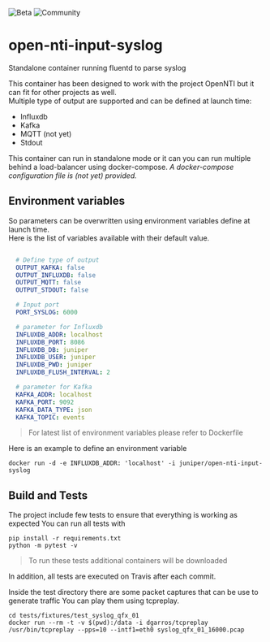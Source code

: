 ![Beta](https://img.shields.io/badge/status-beta-yellowgreen.svg?style=flat "Beta")
![Community](https://img.shields.io/badge/support-community-blue.svg?style=flat "Community")

# open-nti-input-syslog
Standalone container running fluentd to parse syslog

This container has been designed to work with the project OpenNTI but it can fit for other projects as well.  
Multiple type of output are supported and can be defined at launch time:
- Influxdb
- Kafka
- MQTT (not yet)
- Stdout

This container can run in standalone mode or it can you can run multiple behind a load-balancer using docker-compose.
_A docker-compose configuration file is (not yet) provided._

## Environment variables

So parameters can be overwritten using environment variables define at launch time.   
Here is the list of variables available with their default value.

```yaml

  # Define type of output
  OUTPUT_KAFKA: false
  OUTPUT_INFLUXDB: false
  OUTPUT_MQTT: false
  OUTPUT_STDOUT: false

  # Input port
  PORT_SYSLOG: 6000

  # parameter for Influxdb
  INFLUXDB_ADDR: localhost
  INFLUXDB_PORT: 8086
  INFLUXDB_DB: juniper
  INFLUXDB_USER: juniper
  INFLUXDB_PWD: juniper
  INFLUXDB_FLUSH_INTERVAL: 2

  # parameter for Kafka
  KAFKA_ADDR: localhost
  KAFKA_PORT: 9092
  KAFKA_DATA_TYPE: json
  KAFKA_TOPIC: events
```
> For latest list of environment variables please refer to Dockerfile

Here is an example to define an environment variable
```
docker run -d -e INFLUXDB_ADDR: 'localhost' -i juniper/open-nti-input-syslog
```

## Build and Tests

The project include few tests to ensure that everything is working as expected
You can run all tests with
```
pip install -r requirements.txt
python -m pytest -v
```
>To run these tests additional containers will be downloaded

In addition, all tests are executed on Travis after each commit.

Inside the test directory there are some packet captures that can be use to generate traffic
You can play them using tcpreplay.
```
cd tests/fixtures/test_syslog_qfx_01
docker run --rm -t -v $(pwd):/data -i dgarros/tcpreplay /usr/bin/tcpreplay --pps=10 --intf1=eth0 syslog_qfx_01_16000.pcap
```
